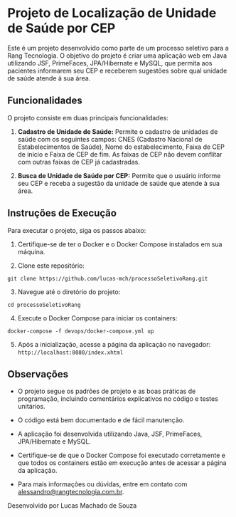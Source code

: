 # Projeto de Localização de Unidade de Saúde por CEP

Este é um projeto desenvolvido como parte de um processo seletivo para a Rang Tecnologia. O objetivo do projeto é criar uma aplicação web em Java utilizando JSF, PrimeFaces, JPA/Hibernate e MySQL, que permita aos pacientes informarem seu CEP e receberem sugestões sobre qual unidade de saúde atende à sua área.

## Funcionalidades

O projeto consiste em duas principais funcionalidades:

1. **Cadastro de Unidade de Saúde:** Permite o cadastro de unidades de saúde com os seguintes campos: CNES (Cadastro Nacional de Estabelecimentos de Saúde), Nome do estabelecimento, Faixa de CEP de início e Faixa de CEP de fim. As faixas de CEP não devem conflitar com outras faixas de CEP já cadastradas.

2. **Busca de Unidade de Saúde por CEP:** Permite que o usuário informe seu CEP e receba a sugestão da unidade de saúde que atende à sua área.

## Instruções de Execução

Para executar o projeto, siga os passos abaixo:

1. Certifique-se de ter o Docker e o Docker Compose instalados em sua máquina.

2. Clone este repositório:

```
git clone https://github.com/lucas-mch/processoSeletivoRang.git
```
3. Navegue até o diretório do projeto:
```
cd processoSeletivoRang
```
4. Execute o Docker Compose para iniciar os containers:
```
docker-compose -f devops/docker-compose.yml up
```
5. Após a inicialização, acesse a página da aplicação no navegador:
```http://localhost:8080/index.xhtml```

## Observações

- O projeto segue os padrões de projeto e as boas práticas de programação, incluindo comentários explicativos no código e testes unitários.

- O código está bem documentado e de fácil manutenção.

- A aplicação foi desenvolvida utilizando Java, JSF, PrimeFaces, JPA/Hibernate e MySQL.

- Certifique-se de que o Docker Compose foi executado corretamente e que todos os containers estão em execução antes de acessar a página da aplicação.

- Para mais informações ou dúvidas, entre em contato com alessandro@rangtecnologia.com.br.

Desenvolvido por Lucas Machado de Souza